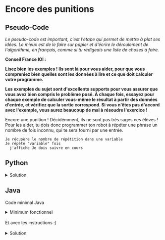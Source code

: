 # Encore des punitions

## Pseudo-Code

_Le pseudo-code est important, c'est l'étape qui permet de mettre à plat ses idées. Le mieux est de le faire sur papier et d'écrire le déroulement de l'algorithme, en français, comme si tu rédigeais une liste de choses à faire._

**Conseil France IOI :**

**Lisez bien les exemples ! Ils sont là pour vous aider, pour que vous compreniez bien quelles sont les données à lire et ce que doit calculer votre programme.**

**Les exemples du sujet sont d'excellents supports pour vous assurer que vous avez bien compris le problème posé. À chaque fois, essayez pour chaque exemple de calculer vous-même le résultat à partir des données d'entrée, et vérifiez que la sortie correspond. Si vous n'êtes pas d'accord avec l'exemple, vous aurez beaucoup de mal à résoudre l'exercice !**

Encore une punition ! Décidémment, ils ne sont pas très sages ces élèves ! Pour les aider, tu dois donc programmer ton robot à répéter une phrase un nombre de fois inconnu, qui te sera fourni par une entrée.

```
Je récupère le nombre de répétition dans une variable
Je répète "variable" fois
  j'affiche Je dois suivre en cours
```

## Python

<details>
  <summary>Solution</summary>

```Python
nbLignes = int(input())
for iLigne in range(nbLignes):
   print("Je dois suivre en cours")
```

</details>

## Java

Code minimal Java

<details>
  <summary>Minimum fonctionnel</summary>

```Java
  class Main {
    public static void main(String[] args) {
      // ton code ici
    }
  }
```

</details>

</br>
Et avec les instructions :)
</br>
</br>

<details>
  <summary>Solution</summary>


```Java
import algorea.Scanner;
class Main {
   static Scanner entrée = new Scanner(System.in);
   public static void main(String[] args) {
      int nbLignes = entrée.nextInt();
      for (int iLigne = 1; iLigne <= nbLignes; iLigne = iLigne + 1) {
         System.out.println("Je dois suivre en cours");
      }
   }
}
```

</details>
